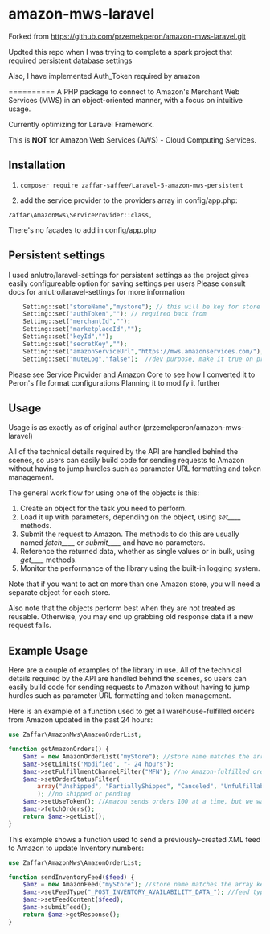 amazon-mws-laravel
============
Forked from https://github.com/przemekperon/amazon-mws-laravel.git

Updted this repo when I was trying to complete a spark project that required persistent database settings

Also, I have implemented Auth_Token required by amazon


==========
A PHP package to connect to Amazon's Merchant Web Services (MWS) in an object-oriented manner, with a focus on intuitive usage.

Currently optimizing for Laravel Framework.

This is __NOT__ for Amazon Web Services (AWS) - Cloud Computing Services.

## Installation

1. `composer require zaffar-saffee/Laravel-5-amazon-mws-persistent`

2. add the service provider to the providers array in config/app.php:
```
Zaffar\AmazonMws\ServiceProvider::class,
```

There's no facades to add in config/app.php

## Persistent settings
I used anlutro/laravel-settings  for persistent settings as the project gives easily configureable option for saving settings per users
Please consult docs for anlutro/laravel-settings for more information 
```php
    Setting::set("storeName","mystore"); // this will be key for store config, you pass this as an option in setstore() 
    Setting::set("authToken",""); // required back from 
    Setting::set("merchantId","");  
    Setting::set("marketplaceId","");  
    Setting::set("keyId","");  
    Setting::set("secretKey","");  
    Setting::set("amazonServiceUrl","https://mws.amazonservices.com/");  // set to valid node
    Setting::set("muteLog","false");  //dev purpose, make it true on production
```  
Please see Service Provider and Amazon Core to see how I converted it to Peron's file format configurations
Planning it to modify it further             



## Usage
Usage is as exactly as of original author (przemekperon/amazon-mws-laravel)

All of the technical details required by the API are handled behind the scenes,
so users can easily build code for sending requests to Amazon
without having to jump hurdles such as parameter URL formatting and token management.
 
The general work flow for using one of the objects is this:

1. Create an object for the task you need to perform.
2. Load it up with parameters, depending on the object, using *set____* methods.
3. Submit the request to Amazon. The methods to do this are usually named *fetch____* or *submit____* and have no parameters.
4. Reference the returned data, whether as single values or in bulk, using *get____* methods.
5. Monitor the performance of the library using the built-in logging system.

Note that if you want to act on more than one Amazon store, you will need a separate object for each store.

Also note that the objects perform best when they are not treated as reusable. Otherwise, you may end up grabbing old response data if a new request fails.

## Example Usage

Here are a couple of examples of the library in use.
All of the technical details required by the API are handled behind the scenes,
so users can easily build code for sending requests to Amazon
without having to jump hurdles such as parameter URL formatting and token management. 

Here is an example of a function used to get all warehouse-fulfilled orders from Amazon updated in the past 24 hours:
```php
use Zaffar\AmazonMws\AmazonOrderList;

function getAmazonOrders() {
    $amz = new AmazonOrderList("myStore"); //store name matches the array key in the config file
    $amz->setLimits('Modified', "- 24 hours");
    $amz->setFulfillmentChannelFilter("MFN"); //no Amazon-fulfilled orders
    $amz->setOrderStatusFilter(
        array("Unshipped", "PartiallyShipped", "Canceled", "Unfulfillable")
        ); //no shipped or pending
    $amz->setUseToken(); //Amazon sends orders 100 at a time, but we want them all
    $amz->fetchOrders();
    return $amz->getList();
}
```
This example shows a function used to send a previously-created XML feed to Amazon to update Inventory numbers:
```php
use Zaffar\AmazonMws\AmazonOrderList;

function sendInventoryFeed($feed) {
    $amz = new AmazonFeed("myStore"); //store name matches the array key in the config file
    $amz->setFeedType("_POST_INVENTORY_AVAILABILITY_DATA_"); //feed types listed in documentation
    $amz->setFeedContent($feed);
    $amz->submitFeed();
    return $amz->getResponse();
}
```
